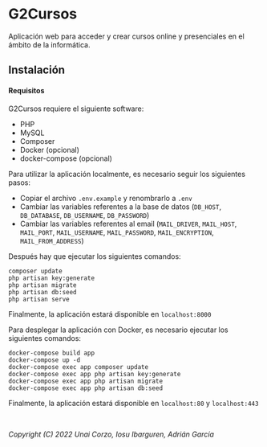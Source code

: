 # G2Cursos

Aplicación web para acceder y crear cursos online y presenciales en el ámbito de la informática.

## Instalación

#### Requisitos
G2Cursos requiere el siguiente software:

- PHP
- MySQL
- Composer
- Docker (opcional)
- docker-compose (opcional)


Para utilizar la aplicación localmente, es necesario seguir los siguientes pasos:

- Copiar el archivo `.env.example` y renombrarlo a `.env`
- Cambiar las variables referentes a la base de datos (`DB_HOST`, `DB_DATABASE`, `DB_USERNAME`, `DB_PASSWORD`)
- Cambiar las variables referentes al email (`MAIL_DRIVER`, `MAIL_HOST`, `MAIL_PORT`, `MAIL_USERNAME`, `MAIL_PASSWORD`, `MAIL_ENCRYPTION`, `MAIL_FROM_ADDRESS`)

Después hay que ejecutar los siguientes comandos:

```
composer update
php artisan key:generate
php artisan migrate
php artisan db:seed
php artisan serve
```

Finalmente, la aplicación estará disponible en `localhost:8000`


Para desplegar la aplicación con Docker, es necesario ejecutar los siguientes comandos:

```
docker-compose build app
docker-compose up -d
docker-compose exec app composer update
docker-compose exec app php artisan key:generate
docker-compose exec app php artisan migrate
docker-compose exec app php artisan db:seed
```

Finalmente, la aplicación estará disponible en `localhost:80` y `localhost:443`

<br/>

_Copyright (C) 2022 Unai Corzo, Iosu Ibarguren, Adrián García_
